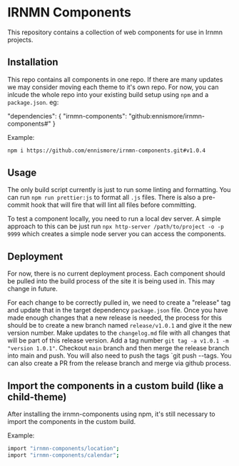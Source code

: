 # IRNMN Components
This repository contains a collection of web components for use in Irnmn projects.

## Installation
This repo contains all components in one repo. If there are many updates we may consider moving each theme to it's own repo. For now, you can inlcude the whole repo into your existing build setup using `npm` and a `package.json`. eg:

"dependencies": {
    "irnmn-components": "github:ennismore/irnmn-components#<tag-name>"
}

Example:

```bash
npm i https://github.com/ennismore/irnmn-components.git#v1.0.4
```


## Usage
The only build script currently is just to run some linting and formatting. You can run `npm run prettier:js` to format all `.js` files. There is also a pre-commit hook that will fire that will lint all files before committing.

To test a component locally, you need to run a local dev server. A simple approach to this can be just run `npx http-server /path/to/project -o -p 9999` which creates a simple node server you can access the components.

## Deployment
For now, there is no current deployment process. Each component should be pulled into the build process of the site it is being used in. This may change in future.

For each change to be correctly pulled in, we need to create a "release" tag and update that in the target dependency `package.json` file. Once you have made enough changes that a new release is needed, the process for this should be to create a new branch named `release/v1.0.1` and give it the new version number. Make updates to the `changelog.md` file with all changes that will be part of this release version. Add a tag number `git tag -a v1.0.1 -m "version 1.0.1"`. Checkout `main` branch and then merge the release branch into main and push. You will also need to push the tags `git push --tags. You can also create a PR from the release branch and merge via github process.

## Import the components in a custom build (like a child-theme)
After installing the irnmn-components using npm, it's still necessary to import the components in the custom build.

Example:

```bash
import "irnmn-components/location";
import "irnmn-components/calendar";
```
